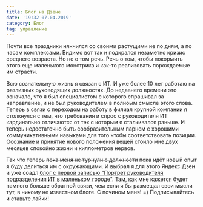 ```yaml
---
title: Блог на Дзене
date: '19:32 07.04.2019'
category: Блог
tag: управление
---
```


Почти все праздники нянчился со своими растущими не по дням, а по часам комплексами. Видимо вот так и подкрался незаметно кризис среднего возраста. Но не о том речь.  Речь о том, чтобы покормить этого еще маленького монстрика и как-то реализовать порождаемые им страсти.

Всю сознательную жизнь я связан с ИТ. И уже более 10 лет работаю на разлизных руководящих должностях. До недавнего времени это означало, что я был специалистом с которого спрашивал за направление, и не был руководителем в полноым смысле этого слова. Теперь в связи с переходом на работу в филиал крупной компании я столкнулся с тем, что требования и спрос с руководителя ИТ кардинально отличаются от тех с которым я сталкивался раньше. И теперь недостаточно быть сообразительным парнем с хорошими коммуникативными навыками для того чтобы соответствовать позиции. Осознание и принятие нового положения вещей стоило мне двух месяцев спокойно жизни и киллометров нервов.

Так что теперь ~~пока меня не турнули с должности~~ пока идёт новый опыт я буду делиться им с окружающими. И выбрал я для этого Яндекс.Дзен и уже соадл [блог с первой записью "Портрет руководителя подразделения ИТ в маленьком городе"](https://zen.yandex.ru/id/5adb43959d5cb3b4f98350ae). Там, как мне кажется будет намного больше обратной связи, чем если я бы размещал свои мысли тут, в никому не известном блоге.
С почином меня! =) Подписывайтесь и ставьте лайки!
